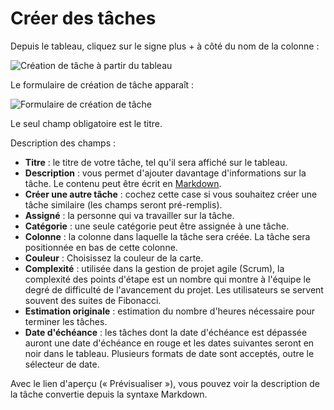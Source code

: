 Créer des tâches
==============

Depuis le tableau, cliquez sur le signe plus + à côté du nom de la colonne :

![Création de tâche à partir du tableau](http://kanboard.net/screenshots/documentation/task-creation-board.png)

Le formulaire de création de tâche apparaît :

![Formulaire de création de tâche](http://kanboard.net/screenshots/documentation/task-creation-form.png)

Le seul champ obligatoire est le titre.

Description des champs :

- **Titre** : le titre de votre tâche, tel qu'il sera affiché sur le tableau.
- **Description** : vous permet d'ajouter davantage d'informations sur la tâche. Le contenu peut être écrit en [Markdown](http://kanboard.net/documentation/syntax-guide).
- **Créer une autre tâche** : cochez cette case si vous souhaitez créer une tâche similaire (les champs seront pré-remplis).
- **Assigné** : la personne qui va travailler sur la tâche.
- **Catégorie** : une seule catégorie peut être assignée à une tâche.
- **Colonne** : la colonne dans laquelle la tâche sera créée. La tâche sera positionnée en bas de cette colonne.
- **Couleur** : Choisissez la couleur de la carte.
- **Complexité** : utilisée dans la gestion de projet agile (Scrum), la complexité des points d'étape est un nombre qui montre à l'équipe le degré de difficulté de l'avancement du projet. Les utilisateurs se servent souvent des suites de Fibonacci.
- **Estimation originale** : estimation du nombre d'heures nécessaire pour terminer les tâches.
- **Date d'échéance** : les tâches dont la date d'échéance est dépassée auront une date d'échéance en rouge et les dates suivantes seront en noir dans le tableau. Plusieurs formats de date sont acceptés, outre le sélecteur de date.

Avec le lien d'aperçu (« Prévisualiser »), vous pouvez voir la description de la tâche convertie depuis la syntaxe Markdown.
